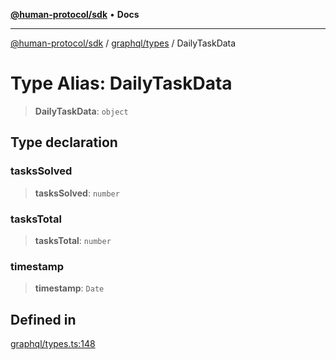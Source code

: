 [**@human-protocol/sdk**](../../../README.md) • **Docs**

***

[@human-protocol/sdk](../../../modules.md) / [graphql/types](../README.md) / DailyTaskData

# Type Alias: DailyTaskData

> **DailyTaskData**: `object`

## Type declaration

### tasksSolved

> **tasksSolved**: `number`

### tasksTotal

> **tasksTotal**: `number`

### timestamp

> **timestamp**: `Date`

## Defined in

[graphql/types.ts:148](https://github.com/humanprotocol/human-protocol/blob/315621d29556c3d3b13e74878918ae7207cff23e/packages/sdk/typescript/human-protocol-sdk/src/graphql/types.ts#L148)

